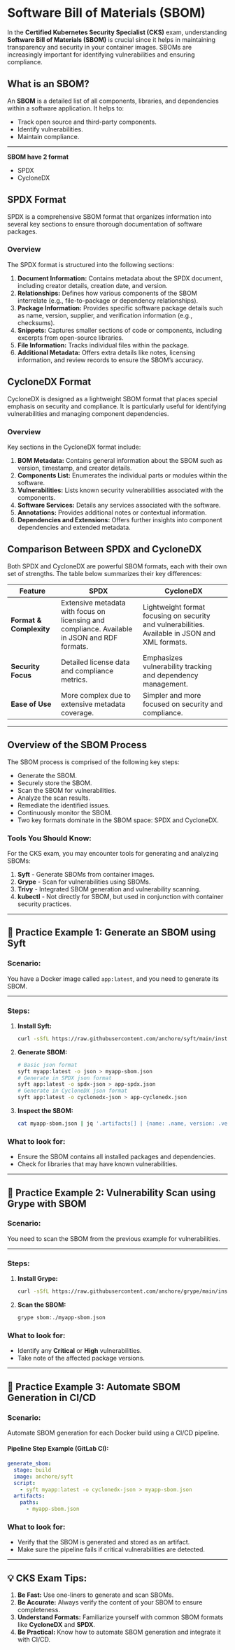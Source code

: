 # Software Bill of Materials (SBOM)

In the **Certified Kubernetes Security Specialist (CKS)** exam, understanding **Software Bill of Materials (SBOM)** is crucial since it helps in maintaining transparency and security in your container images. SBOMs are increasingly important for identifying vulnerabilities and ensuring compliance.

## **What is an SBOM?**  
An **SBOM** is a detailed list of all components, libraries, and dependencies within a software application. It helps to:
- Track open source and third-party components.
- Identify vulnerabilities.
- Maintain compliance.

---
**SBOM have 2 format**
- SPDX
- CycloneDX

## SPDX Format
SPDX is a comprehensive SBOM format that organizes information into several key sections to ensure thorough documentation of software packages.

### Overview
The SPDX format is structured into the following sections:

1. **Document Information:** Contains metadata about the SPDX document, including creator details, creation date, and version.
2. **Relationships:** Defines how various components of the SBOM interrelate (e.g., file-to-package or dependency relationships).
3. **Package Information:** Provides specific software package details such as name, version, supplier, and verification information (e.g., checksums).
4. **Snippets:** Captures smaller sections of code or components, including excerpts from open-source libraries.
5. **File Information:** Tracks individual files within the package.
6. **Additional Metadata:** Offers extra details like notes, licensing information, and review records to ensure the SBOM’s accuracy.


## CycloneDX Format
CycloneDX is designed as a lightweight SBOM format that places special emphasis on security and compliance. It is particularly useful for identifying vulnerabilities and managing component dependencies.

### Overview
Key sections in the CycloneDX format include:

1. **BOM Metadata:** Contains general information about the SBOM such as version, timestamp, and creator details.
2. **Components List:** Enumerates the individual parts or modules within the software.
3. **Vulnerabilities:** Lists known security vulnerabilities associated with the components.
4. **Software Services:** Details any services associated with the software.
5. **Annotations:** Provides additional notes or contextual information.
6. **Dependencies and Extensions:** Offers further insights into component dependencies and extended metadata.

## Comparison Between SPDX and CycloneDX
Both SPDX and CycloneDX are powerful SBOM formats, each with their own set of strengths. The table below summarizes their key differences:

|Feature|	SPDX|	CycloneDX|
|-------|-------|------------|
|**Format & Complexity** |	Extensive metadata with focus on licensing and compliance. Available in JSON and RDF formats. |	Lightweight format focusing on security and vulnerabilities. Available in JSON and XML formats.|
|**Security Focus** |	Detailed license data and compliance metrics.|	Emphasizes vulnerability tracking and dependency management. |
|**Ease of Use** |	More complex due to extensive metadata coverage.|	Simpler and more focused on security and compliance. |

---

## Overview of the SBOM Process
The SBOM process is comprised of the following key steps:

- Generate the SBOM.
- Securely store the SBOM.
- Scan the SBOM for vulnerabilities.
- Analyze the scan results.
- Remediate the identified issues.
- Continuously monitor the SBOM.
- Two key formats dominate in the SBOM space: SPDX and CycloneDX.

### **Tools You Should Know:**  
For the CKS exam, you may encounter tools for generating and analyzing SBOMs:
1. **Syft** - Generate SBOMs from container images.  
2. **Grype** - Scan for vulnerabilities using SBOMs.  
3. **Trivy** - Integrated SBOM generation and vulnerability scanning.  
4. **kubectl** - Not directly for SBOM, but used in conjunction with container security practices.  

---

## 📝 **Practice Example 1: Generate an SBOM using Syft**  

### **Scenario:**  
You have a Docker image called `app:latest`, and you need to generate its SBOM.

---

### **Steps:**  
1. **Install Syft:**  
   ```bash
   curl -sSfL https://raw.githubusercontent.com/anchore/syft/main/install.sh | sh -s -- -b /usr/local/bin
   ```
   
2. **Generate SBOM:**  
   ```bash
   # Basic json format
   syft myapp:latest -o json > myapp-sbom.json
   # Generate in SPDX json format
   syft app:latest -o spdx-json > app-spdx.json
   # Generate in CycloneDX json format
   syft app:latest -o cyclonedx-json > app-cyclonedx.json
   ```
   
3. **Inspect the SBOM:**  
   ```bash
   cat myapp-sbom.json | jq '.artifacts[] | {name: .name, version: .version, type: .type}'
   ```
   
### **What to look for:**  
- Ensure the SBOM contains all installed packages and dependencies.  
- Check for libraries that may have known vulnerabilities.  

---

## 📝 **Practice Example 2: Vulnerability Scan using Grype with SBOM**  

### **Scenario:**  
You need to scan the SBOM from the previous example for vulnerabilities.

---

### **Steps:**  
1. **Install Grype:**  
   ```bash
   curl -sSfL https://raw.githubusercontent.com/anchore/grype/main/install.sh | sh -s -- -b /usr/local/bin
   ```
   
2. **Scan the SBOM:**  
   ```bash
   grype sbom:./myapp-sbom.json
   ```
   
### **What to look for:**  
- Identify any **Critical** or **High** vulnerabilities.  
- Take note of the affected package versions.  

---

## 📝 **Practice Example 3: Automate SBOM Generation in CI/CD**  

### **Scenario:**  
Automate SBOM generation for each Docker build using a CI/CD pipeline.  

#### **Pipeline Step Example (GitLab CI):**  
```yaml
generate_sbom:
  stage: build
  image: anchore/syft
  script:
    - syft myapp:latest -o cyclonedx-json > myapp-sbom.json
  artifacts:
    paths:
      - myapp-sbom.json
```

### **What to look for:**  
- Verify that the SBOM is generated and stored as an artifact.  
- Make sure the pipeline fails if critical vulnerabilities are detected.  

---

## 💡 **CKS Exam Tips:**  
1. **Be Fast:** Use one-liners to generate and scan SBOMs.  
2. **Be Accurate:** Always verify the content of your SBOM to ensure completeness.  
3. **Understand Formats:** Familiarize yourself with common SBOM formats like **CycloneDX** and **SPDX**.  
4. **Be Practical:** Know how to automate SBOM generation and integrate it with CI/CD.  


